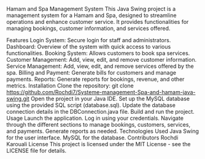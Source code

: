 Hamam and Spa Management System
This Java Swing project is a management system for a Hamam and Spa, designed to streamline operations and enhance customer service. It provides functionalities for managing bookings, customer information, and services offered.

Features
Login System: Secure login for staff and administrators.
Dashboard: Overview of the system with quick access to various functionalities.
Booking System: Allows customers to book spa services.
Customer Management: Add, view, edit, and remove customer information.
Service Management: Add, view, edit, and remove services offered by the spa.
Billing and Payment: Generate bills for customers and manage payments.
Reports: Generate reports for bookings, revenue, and other metrics.
Installation
Clone the repository: git clone https://github.com/Rochdi7/Systeme-management-Spa-and-hamam-java-swing.git
Open the project in your Java IDE.
Set up the MySQL database using the provided SQL script (database.sql).
Update the database connection details in the DBConnection.java file.
Build and run the project.
Usage
Launch the application.
Log in using your credentials.
Navigate through the different sections to manage bookings, customers, services, and payments.
Generate reports as needed.
Technologies Used
Java Swing for the user interface.
MySQL for the database.
Contributors
Rochdi Karouali
License
This project is licensed under the MIT License - see the LICENSE file for details.
